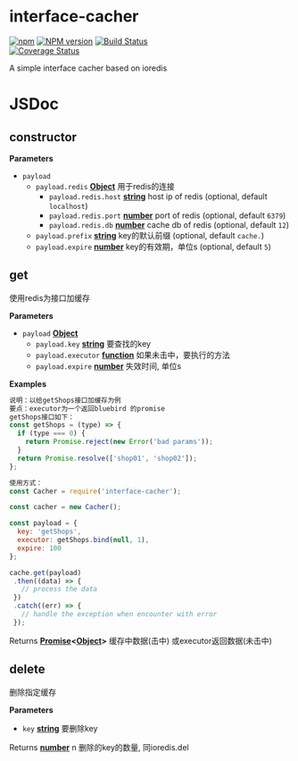 # interface-cacher

[![npm](https://img.shields.io/npm/dt/interface-cacher.svg)](https://www.npmjs.com/package/interface-cacher)
[![NPM version](https://img.shields.io/npm/v/interface-cacher.svg?style=flat)](https://www.npmjs.com/package/interface-cacher)
[![Build Status](https://api.travis-ci.org/gedennis/interface-cacher.svg?branch=master&name=dennis)](https://travis-ci.org/gedennis/interface-cacher)  
[![Coverage Status](https://coveralls.io/repos/github/gedennis/interface-cacher/badge.svg?branch=master)](https://coveralls.io/github/gedennis/interface-cacher?branch=master)

A simple interface cacher based on ioredis

# JSDoc

<!-- Generated by documentation.js. Update this documentation by updating the source code. -->

## constructor

**Parameters**

-   `payload`  
    -   `payload.redis` **[Object](https://developer.mozilla.org/en-US/docs/Web/JavaScript/Reference/Global_Objects/Object)** 用于redis的连接
        -   `payload.redis.host` **[string](https://developer.mozilla.org/en-US/docs/Web/JavaScript/Reference/Global_Objects/String)** host ip of redis (optional, default `localhost`)
        -   `payload.redis.port` **[number](https://developer.mozilla.org/en-US/docs/Web/JavaScript/Reference/Global_Objects/Number)** port of redis (optional, default `6379`)
        -   `payload.redis.db` **[number](https://developer.mozilla.org/en-US/docs/Web/JavaScript/Reference/Global_Objects/Number)** cache db of redis (optional, default `12`)
    -   `payload.prefix` **[string](https://developer.mozilla.org/en-US/docs/Web/JavaScript/Reference/Global_Objects/String)** key的默认前缀 (optional, default `cache.`)
    -   `payload.expire` **[number](https://developer.mozilla.org/en-US/docs/Web/JavaScript/Reference/Global_Objects/Number)** key的有效期，单位s (optional, default `5`)

## get

使用redis为接口加缓存

**Parameters**

-   `payload` **[Object](https://developer.mozilla.org/en-US/docs/Web/JavaScript/Reference/Global_Objects/Object)** 
    -   `payload.key` **[string](https://developer.mozilla.org/en-US/docs/Web/JavaScript/Reference/Global_Objects/String)** 要查找的key
    -   `payload.executor` **[function](https://developer.mozilla.org/en-US/docs/Web/JavaScript/Reference/Statements/function)** 如果未击中，要执行的方法
    -   `payload.expire` **[number](https://developer.mozilla.org/en-US/docs/Web/JavaScript/Reference/Global_Objects/Number)** 失效时间, 单位s

**Examples**

```javascript
说明：以给getShops接口加缓存为例
要点：executor为一个返回bluebird 的promise
getShops接口如下：
const getShops = (type) => {
  if (type === 0) {
    return Promise.reject(new Error('bad params'));
  }
  return Promise.resolve(['shop01', 'shop02']);
};

使用方式：
const Cacher = require('interface-cacher');

const cacher = new Cacher();

const payload = {
  key: 'getShops',
  executor: getShops.bind(null, 1),
  expire: 100
};

cache.get(payload)
 .then((data) => {
   // process the data
 })
 .catch((err) => {
   // handle the exception when encounter with error
 });
```

Returns **[Promise](https://developer.mozilla.org/en-US/docs/Web/JavaScript/Reference/Global_Objects/Promise)&lt;[Object](https://developer.mozilla.org/en-US/docs/Web/JavaScript/Reference/Global_Objects/Object)>** 缓存中数据(击中) 或executor返回数据(未击中)

## delete

删除指定缓存

**Parameters**

-   `key` **[string](https://developer.mozilla.org/en-US/docs/Web/JavaScript/Reference/Global_Objects/String)** 要删除key

Returns **[number](https://developer.mozilla.org/en-US/docs/Web/JavaScript/Reference/Global_Objects/Number)** n 删除的key的数量, 同ioredis.del
